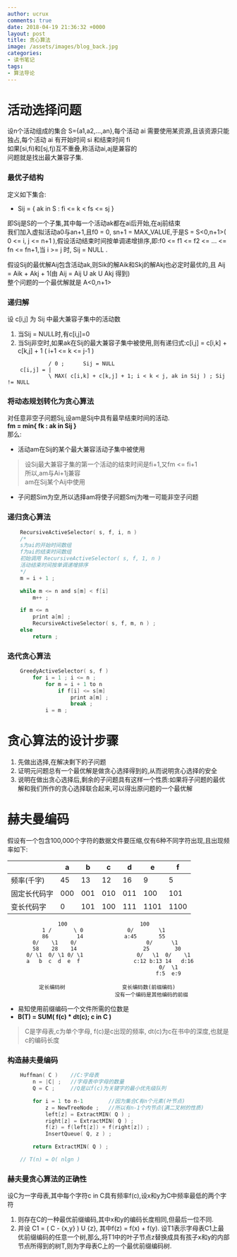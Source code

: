 ```yaml
---
author: ucrux
comments: true
date: 2018-04-19 21:36:32 +0000
layout: post
title: 贪心算法
image: /assets/images/blog_back.jpg
categories:
- 读书笔记
tags:
- 算法导论
---
```


活动选择问题
===
设n个活动组成的集合 S={a1,a2,...,an},每个活动 ai 需要使用某资源,且该资源只能独占,每个活动 ai 有开始时间 si 和结束时间 fi<br>
如果[si,fi)和[sj,fj)互不重叠,称活动ai,aj是兼容的<br>
问题就是找出最大兼容子集.

<!-- more -->

### 最优子结构
定义如下集合:

* Sij = { ak in S : fi <= k < fs <= sj }<br>

即Sij是S的一个子集,其中每一个活动ak都在ai后开始,在aj前结束<br>
我们加入虚拟活动a0与an+1,且f0 = 0, sn+1 = MAX_VALUE,于是S = S\<0,n+1\>( 0 <= i, j <= n+1 ),假设活动结束时间按单调递增排序,即:f0 <= f1 <= f2 <= ... <= fn <= fn+1,当 i >= j 时, Sij = NULL .<br>

假设Sij的最优解Aij包含活动ak,则Sik的解Aik和Skj的解Akj也必定时最优的,且 Aij = Aik + Akj + 1(由 Aij = Aij U ak U Akj 得到)<br>
整个问题的一个最优解就是 A\<0,n+1\> <br>

### 递归解
设 c[i,j] 为 Sij 中最大兼容子集中的活动数<br>

1. 当Sij = NULL时,有c[i,j]=0<br>
2. 当Sij非空时,如果ak在Sij的最大兼容子集中被使用,则有递归式:c[i,j] = c[i,k] + c[k,j] + 1 ( i+1 <= k <= j-1 )

```shell
             / 0 ;      Sij = NULL
    c[i,j] = | 
             \ MAX( c[i,k] + c[k,j] + 1; i < k < j, ak in Sij ) ; Sij != NULL
```

### 将动态规划转化为贪心算法
对任意非空子问题Sij,设am是Sij中具有最早结束时间的活动.<br>
**fm = min{ fk : ak in Sij }**<br>
那么:<br>

* 活动am在Sij的某个最大兼容活动子集中被使用<br>

>设Sij最大兼容子集的第一个活动的结束时间是fi+1,又fm <= fi+1<br>
>所以,am与Ai+1j兼容<br>
>am在Sij某个Aij中使用

* 子问题Sim为空,所以选择am将使子问题Smj为唯一可能非空子问题

### 递归贪心算法
```c
    RecursiveActiveSelector( s, f, i, n )
    /*
    s为ai的开始时间数组
    f为ai的结束时间数组
    初始调用 RecursiveActiveSelector( s, f, 1, n )
    活动结束时间按单调递增排序
    */
    m = i + 1 ;

    while m <= n and s[m] < f[i]
        m++ ;

    if m <= n
        print a[m] ;
        RecursiveActiveSelector( s, f, m, n ) ;
    else
        return ;
```

### 迭代贪心算法
```c
    GreedyActiveSelector( s, f )
        for i = 1 ; i <= n ;
            for m = i + 1 to n
                if f[i] <= s[m]
                    print a[m] ;
                    break ;
            i = m ;
```

贪心算法的设计步骤
===
1. 先做出选择,在解决剩下的子问题
2. 证明元问题总有一个最优解是做贪心选择得到的,从而说明贪心选择的安全
3. 说明在做出贪心选择后,剩余的子问题具有这样一个性质:如果将子问题的最优解和我们所作的贪心选择联合起来,可以得出原问题的一个最优解

赫夫曼编码
===
假设有一个包含100,000个字符的数据文件要压缩,仅有6种不同字符出现,且出现频率如下:<br>

|              |  a  |  b  |  c  |  d  |  e   |  f   |
|--------------|-----|-----|-----|-----|------|------|
| 频率(千字)   |  45 |  13 |  12 |  16 |    9 |    5 |
| 固定长代码字 | 000 | 001 | 010 | 011 |  100 |  101 |
| 变长代码字   |   0 | 101 | 100 | 111 | 1101 | 1100 |

```shell
                100                       100                           
           1 /       \ 0              0/        \1                     
           86         14             a:45       55                        
        0/    \1    0/                      0/      \1                     
        58    28    14                     25        30                 
      0/ \1  0/ \1 0/ \1                 0/   \1  0/    \1                  
      a   b  c  d  e  f                 c:12 b:13 14   d:16                
                                                0/  \1
                                               f:5  e:9

          定长编码树                  变长编码数(前缀编码)
                                  没有一个编码是其他编码的前缀
```

* 易知使用前缀编码一个文件所需的位数是<br>
* **B(T) = SUM( f(c) * dt(c); c in C )**

>C是字母表,c为单个字母, f(c)是c出现的频率, dt(c)为c在书中的深度,也就是c的编码长度

### 构造赫夫曼编码
```c
    Huffman( C )    //C:字母表
        n = |C| ;   //字母表中字母的数量
        Q = C ;     //Q是以f(c)为关键字的最小优先级队列

        for i = 1 to n-1        //因为集合C有n个元素(叶节点)
            z = NewTreeNode ;   //所以有n-1个内节点(满二叉树的性质)
            left[z] = ExtractMIN( Q ) ;
            right[z] = ExtractMIN( Q ) ;
            f(z) = f(left[z]) + f(right[z]) ;
            InsertQueue( Q, z ) ;

        return ExtractMIN( Q ) ;

    // T(n) = O( nlgn ) 
```

### 赫夫曼贪心算法的正确性
设C为一字母表,其中每个字符c in C具有频率f(c),设x和y为C中频率最低的两个字符<br>

1. 则存在C的一种最优前缀编码,其中x和y的编码长度相同,但最后一位不同.
2. 并设 C1 = ( C - {x,y} ) U {z}, 其中f(z) = f(x) + f(y). 设T1表示字母表C1上最优前缀编码的任意一个树,那么,将T1中的叶子节点z替换成具有孩子x和y的内部节点所得到的树T,则为字母表C上的一个最优前缀编码树.


